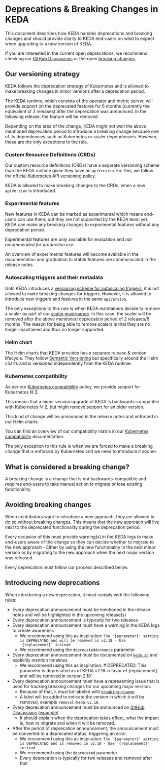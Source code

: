 # Deprecations & Breaking Changes in KEDA

This document describes how KEDA handles deprecations and breaking changes and should provide clarity to KEDA end-users on what to expect when upgrading to a new version of KEDA.

If you are interested in the current open deprecations, we recommend checking our [GitHub Discussions](https://github.com/kedacore/keda/discussions/categories/deprecations) or the open [breaking changes](https://github.com/kedacore/keda/issues?q=is%3Aopen+label%3Abreaking-change+sort%3Aupdated-desc).

## Our versioning strategy

KEDA follows the deprecation strategy of Kubernetes and is allowed to make breaking changes in minor versions after a deprecation period.

The KEDA runtime, which consists of the operator and metric server, will provide support on the deprecated features for 6 months (currently the equivalent of 2 releases) after the deprecation was announced. In the following release, the feature will be removed.

Depending on the area of the change, KEDA might not wait the above mentioned deprecation period to introduce a breaking change because one of its dependencies such as Kubernetes or scaler dependencies. However, these are the only exceptions to the rule.

### Custom Resource Definitions (CRDs)

Our custom resource definitions (CRDs) have a separate versioning scheme than the KEDA runtime given they have an `apiVersion`. For this, we follow the [official Kubernetes API versioning policy](https://kubernetes.io/docs/reference/using-api/#api-versioning).

KEDA is allowed to make breaking changes to the CRDs, when a new `apiVersion` is introduced.

### Experimental features

New features in KEDA can be marked as experimental which means end-users can use them; but they are not supported by the KEDA team yet. KEDA can make any breaking changes to experimental features without any deprecation period.

Experimental features are only available for evaluation and *not recommended for production use*.

An overview of experimental features will become available in the documentation and graduation to stable features are communicated in the release notes.

### Autoscaling triggers and their metadata

Until KEDA introduces a [versioning scheme for autoscaling triggers](https://github.com/kedacore/keda/issues/613), it is not allowed to make breaking changes for triggers.
However, it is allowed to introduce new triggers and features in the same `apiVersion`.

The only exceptions to this rule is when KEDA maintainers decide to remove a scaler as part of our [scaler governance](SCALERS.md). In this case, the scaler will be removed after the above mentioned deprecation period of 2 releases/6 months. The reason for being able to remove scalers is that they are no longer maintained and thus no longer supported.

### Helm chart

The Helm charts that KEDA provides has a separate release & version lifecycle. They follow [Semantic Versioning](https://semver.org/) but specifically around the Helm charts and is versioned independently from the KEDA runtime.

### Kubernetes compatibility

As per our [Kubernetes compatibility](https://keda.sh/docs/latest/operate/cluster/#kubernetes-compatibility) policy, we provide support for Kubernetes N-2.

This means that a minor version upgrade of KEDA is backwards-compatible with Kubernetes N-2, but might remove support for an older version.

This kind of change will be announced in the release notes and enforced in our Helm charts.

You can find an overview of our compatibility matrix in our [Kubernetes compatibility](https://keda.sh/docs/latest/operate/cluster/#kubernetes) documentation.

The only exception to this rule is when we are forced to make a breaking change that is enforced by Kubernetes and we need to introduce it sooner.

## What is considered a breaking change?

A breaking change is a change that is not backwards-compatible and requires end-users to take manual action to migrate or lose existing functionality.

## Avoiding breaking changes

When contributors want to introduce a new approach, they are allowed to do so without breaking changes. This means that the new approach will live next to the deprecated functionality during the deprecation period.

Every occasion of this must provide warning(s) in the KEDA logs to make end-users aware of the change so they can decide whether to migrate to the new approach - Either by using the new functionality in the next minor version or by migrating to the new approach when the next major version was released.

Every deprecation must follow our process described below.

## Introducing new deprecations

When introducing a new deprecation, it must comply with the following rules:

- Every deprecation announcement must be mentioned in the release notes and will be highlighted in the upcoming release(s)
- Every deprecation announcement is typically for two releases
- Every deprecation announcement must have a warning in the KEDA logs to create awareness
  - We recommend using this as inspiration: `The '{parameter}' setting is DEPRECATED and will be removed in v2.18 - Use '{replacement}' instead`
  - We recommend using the `deprecatedAnnounce` parameter
- Every deprecation announcement must be documented on [`keda.sh`](https://github.com/kedacore/keda-docs) and explicitly mention timelines
  - We recommend using this as inspiration: # DEPRECATED: This parameter is deprecated as of KEDA v2.16 in favor of {replacement} and will be removed in version 2.18`
- Every deprecation announcement must have a representing issue that is used for tracking breaking changes for our upcoming major version.
  - Because of that, it must be labeled with [`breaking-change`](https://github.com/kedacore/keda/issues?q=is%3Aopen+label%3Abreaking-change+sort%3Aupdated-desc)
  - A label will be added to indicate the version in which it will be removed, example `removal:keda-v2.18`.
- Every deprecation announcement must be announced on [GitHub Discussions](https://github.com/kedacore/keda/discussions/categories/deprecations) ([example](https://github.com/kedacore/keda/discussions/3552))
  - It should explain when the deprecation takes effect, what the impact is, how to migrate and when it will be removed.
- After the period of deprecation announcement, the announcement must be converted to a deprecated status, triggering an error.
  - We recommend using this as inspiration: `The '{parameter}' setting is DEPRECATED and is removed in v2.18 - Use '{replacement}' instead` 
  - We recommend using the `deprecated` parameter
  - Every deprecation is typically for two releases and removed after that
